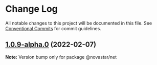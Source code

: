 # Change Log

All notable changes to this project will be documented in this file.
See [Conventional Commits](https://conventionalcommits.org) for commit guidelines.

## [1.0.9-alpha.0](https://github.com/sarakusha/novastar/compare/v1.0.5...v1.0.9-alpha.0) (2022-02-07)

**Note:** Version bump only for package @novastar/net
